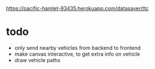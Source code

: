 https://pacific-hamlet-93435.herokuapp.com/datasaver/ttc

# todo
- only send nearby vehicles from backend to frontend
- make canvas interactive, to get extra info on vehicle
- draw vehicle paths
